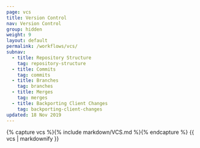 ```yaml
---
page: vcs
title: Version Control
nav: Version Control
group: hidden
weight: 9
layout: default
permalink: /workflows/vcs/
subnav:
  - title: Repository Structure
    tag: repository-structure
  - title: Commits
    tag: commits
  - title: Branches
    tag: branches
  - title: Merges
    tag: merges
  - title: Backporting Client Changes
    tag: backporting-client-changes
updated: 18 Nov 2019
---
```


<div class="docs-section">
		{% capture vcs %}{% include markdown/VCS.md %}{% endcapture %}
		{{ vcs | markdownify }}
</div>